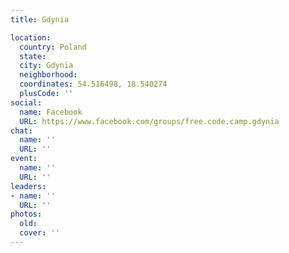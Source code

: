 ```yaml
---
title: Gdynia

location:
  country: Poland
  state: 
  city: Gdynia
  neighborhood: 
  coordinates: 54.516498, 18.540274
  plusCode: ''
social:
  name: Facebook
  URL: https://www.facebook.com/groups/free.code.camp.gdynia
chat:
  name: ''
  URL: ''
event:
  name: ''
  URL: ''
leaders:
- name: ''
  URL: ''
photos:
  old: 
  cover: ''
---
```

